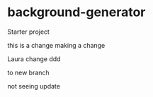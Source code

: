 # background-generator

Starter project

this is a change making a change

Laura change
ddd

to new branch

not seeing update
